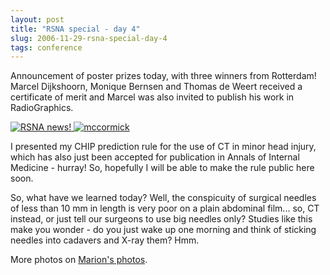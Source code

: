 ```yaml
---
layout: post
title: "RSNA special - day 4"
slug: 2006-11-29-rsna-special-day-4
tags: conference
---
```


Announcement of poster prizes today, with three winners from Rotterdam! Marcel Dijkshoorn, Monique Bernsen and Thomas de Weert received a certificate of merit and Marcel was also invited to publish his work in RadioGraphics.

[ ![RSNA news!](https://dl.dropbox.com/u/3579694/marionsmits.net/2006/11/exhibitors-5.thumbnail.jpg) ](https://dl.dropbox.com/u/3579694/marionsmits.net/2006/11/exhibitors-5.jpg) [ ![mccormick](https://dl.dropbox.com/u/3579694/marionsmits.net/2006/11/mccormick-view.thumbnail.JPG) ](https://dl.dropbox.com/u/3579694/marionsmits.net/2006/11/mccormick-view.JPG)

I presented my CHIP prediction rule for the use of CT in minor head injury, which has also just been accepted for publication in Annals of Internal Medicine - hurray! So, hopefully I will be able to make the rule public here soon.

So, what have we learned today? Well, the conspicuity of surgical needles of less than 10 mm in length is very poor on a plain abdominal film... so, CT instead, or just tell our surgeons to use big needles only? Studies like this make you wonder - do you just wake up one morning and think of sticking needles into cadavers and X-ray them? Hmm.

More photos on [Marion's photos](http://www.pbase.com/marion_smits/rsna2006).
